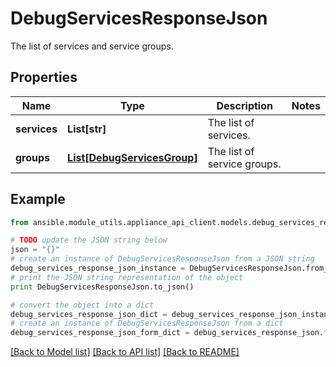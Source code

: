 # DebugServicesResponseJson

The list of services and service groups.

## Properties

Name | Type | Description | Notes
------------ | ------------- | ------------- | -------------
**services** | **List[str]** | The list of services. | 
**groups** | [**List[DebugServicesGroup]**](DebugServicesGroup.md) | The list of service groups. | 

## Example

```python
from ansible.module_utils.appliance_api_client.models.debug_services_response_json import DebugServicesResponseJson

# TODO update the JSON string below
json = "{}"
# create an instance of DebugServicesResponseJson from a JSON string
debug_services_response_json_instance = DebugServicesResponseJson.from_json(json)
# print the JSON string representation of the object
print DebugServicesResponseJson.to_json()

# convert the object into a dict
debug_services_response_json_dict = debug_services_response_json_instance.to_dict()
# create an instance of DebugServicesResponseJson from a dict
debug_services_response_json_form_dict = debug_services_response_json.from_dict(debug_services_response_json_dict)
```
[[Back to Model list]](../README.md#documentation-for-models) [[Back to API list]](../README.md#documentation-for-api-endpoints) [[Back to README]](../README.md)



